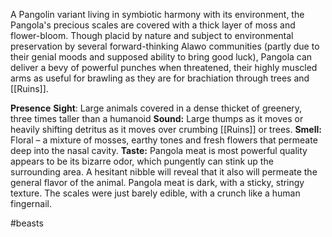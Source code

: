 A Pangolin variant living in symbiotic harmony with its environment, the Pangola's precious scales are covered with a thick layer of moss and flower-bloom. Though placid by nature and subject to environmental preservation by several forward-thinking Alawo communities (partly due to their genial moods and supposed ability to bring good luck), Pangola can deliver a bevy of powerful punches when threatened, their highly muscled arms as useful for brawling as they are for brachiation through trees and [[Ruins]].

**Presence** 
**Sight**: Large animals covered in a dense thicket of greenery, three times taller than a humanoid 
**Sound:** Large thumps as it moves or heavily shifting detritus as it moves over crumbing [[Ruins]] or trees.
**Smell:** Floral – a mixture of mosses, earthy tones and fresh flowers that permeate deep into the nasal cavity. 
**Taste:** Pangola meat is most powerful quality appears to be its bizarre odor, which pungently can stink up the surrounding area. A hesitant nibble will reveal that it also will permeate the general flavor of the animal. Pangola meat is dark, with a sticky, stringy texture. The scales were just barely edible, with a crunch like a human fingernail.

#beasts 